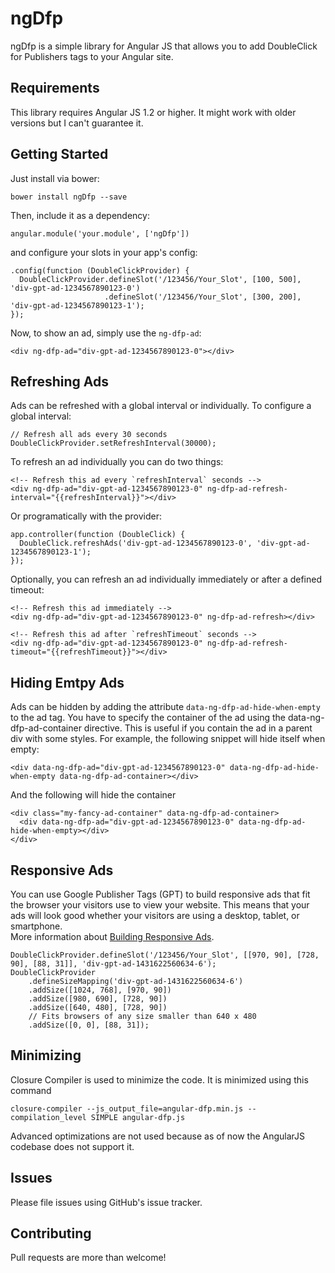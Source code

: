 ngDfp
=====

ngDfp is a simple library for Angular JS that allows you to add DoubleClick for Publishers tags to your Angular site.

Requirements
------------

This library requires Angular JS 1.2 or higher. It might work with older versions but I can't guarantee it.

Getting Started
---------------

Just install via bower:

    bower install ngDfp --save

Then, include it as a dependency:

    angular.module('your.module', ['ngDfp'])

and configure your slots in your app's config:

    .config(function (DoubleClickProvider) {
      DoubleClickProvider.defineSlot('/123456/Your_Slot', [100, 500], 'div-gpt-ad-1234567890123-0')
                         .defineSlot('/123456/Your_Slot', [300, 200], 'div-gpt-ad-1234567890123-1');
    });

Now, to show an ad, simply use the `ng-dfp-ad`:

    <div ng-dfp-ad="div-gpt-ad-1234567890123-0"></div>

Refreshing Ads
--------------

Ads can be refreshed with a global interval or individually. To configure a global interval:

    // Refresh all ads every 30 seconds
    DoubleClickProvider.setRefreshInterval(30000);

To refresh an ad individually you can do two things:

    <!-- Refresh this ad every `refreshInterval` seconds -->
    <div ng-dfp-ad="div-gpt-ad-1234567890123-0" ng-dfp-ad-refresh-interval="{{refreshInterval}}"></div>
    
Or programatically with the provider:

    app.controller(function (DoubleClick) {
      DoubleClick.refreshAds('div-gpt-ad-1234567890123-0', 'div-gpt-ad-1234567890123-1');
    });

Optionally, you can refresh an ad individually immediately or after a defined timeout:
```
<!-- Refresh this ad immediately -->
<div ng-dfp-ad="div-gpt-ad-1234567890123-0" ng-dfp-ad-refresh></div>
```
```
<!-- Refresh this ad after `refreshTimeout` seconds -->
<div ng-dfp-ad="div-gpt-ad-1234567890123-0" ng-dfp-ad-refresh-timeout="{{refreshTimeout}}"></div>
```

Hiding Emtpy Ads
----------------

Ads can be hidden by adding the attribute `data-ng-dfp-ad-hide-when-empty` to the ad tag. You have to 
specify the container of the ad using the data-ng-dfp-ad-container directive. This is useful if you contain
the ad in a parent div with some styles. For example, the following snippet will hide itself when empty:

    <div data-ng-dfp-ad="div-gpt-ad-1234567890123-0" data-ng-dfp-ad-hide-when-empty data-ng-dfp-ad-container></div>

And the following will hide the container

    <div class="my-fancy-ad-container" data-ng-dfp-ad-container>
      <div data-ng-dfp-ad="div-gpt-ad-1234567890123-0" data-ng-dfp-ad-hide-when-empty></div>
    </div>

Responsive Ads
----------------
You can use Google Publisher Tags (GPT) to build responsive ads that fit the browser your visitors use to view your website. This means that your ads will look good whether your visitors are using a desktop, tablet, or smartphone.  
More information about [Building Responsive Ads](https://support.google.com/dfp_premium/answer/3423562?hl=en).

```
DoubleClickProvider.defineSlot('/123456/Your_Slot', [[970, 90], [728, 90], [88, 31]], 'div-gpt-ad-1431622560634-6');
DoubleClickProvider
    .defineSizeMapping('div-gpt-ad-1431622560634-6')
    .addSize([1024, 768], [970, 90])
    .addSize([980, 690], [728, 90])
    .addSize([640, 480], [728, 90])
    // Fits browsers of any size smaller than 640 x 480
    .addSize([0, 0], [88, 31]);
```

Minimizing
----------

Closure Compiler is used to minimize the code. It is minimized using this command

    closure-compiler --js_output_file=angular-dfp.min.js --compilation_level SIMPLE angular-dfp.js

Advanced optimizations are not used because as of now the AngularJS codebase does not support it.

Issues
------

Please file issues using GitHub's issue tracker.

Contributing
------------

Pull requests are more than welcome!
